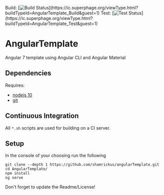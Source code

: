 Build: [![Build Status](https://ic.superphage.org/app/rest/builds/buildType:\(id:AngularTemplate_Build\)/statusIcon)](https://ic.superphage.org/viewType.html?buildTypeId=AngularTemplate_Build&guest=1)
Test: [![Test Status](https://ic.superphage.org/app/rest/builds/buildType:\(id:AngularTemplate_Test\)/statusIcon)](https://ic.superphage.org/viewType.html?buildTypeId=AngularTemplate_Test&guest=1)


# AngularTemplate
Angular 7 template using Angular CLI and Angular Material

## Dependencies
Requires:
* [nodejs 10](https://nodejs.org/en/)
* [git](https://git-scm.com/downloads)

## Continuous Integration
All `*.sh` scripts are used for building on a CI server.

## Setup
In the console of your choosing run the following
```
git clone --depth 1 https://github.com/shamrickus/angularTemplate.git
cd AngularTemplate/
npm install
ng serve
```

Don't forget to update the Readme/License!

